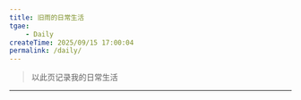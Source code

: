 ```yaml
---
title: 旧雨的日常生活
tgae: 
    - Daily
createTime: 2025/09/15 17:00:04
permalink: /daily/
---
```


>以此页记录我的日常生活

----
